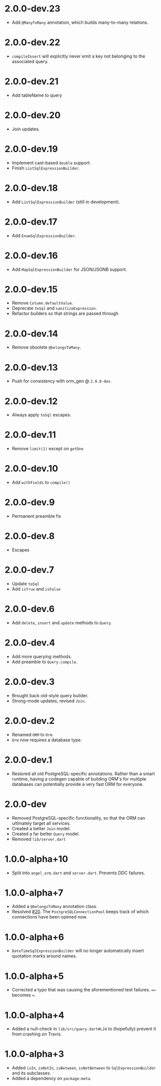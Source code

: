 # 2.0.0-dev.23
* Add `@ManyToMany` annotation, which builds many-to-many relations.

# 2.0.0-dev.22
* `compileInsert` will explicitly never emit a key not belonging to the
associated query.

# 2.0.0-dev.21
* Add tableName to query

# 2.0.0-dev.20
* Join updates.

# 2.0.0-dev.19
* Implement cast-based `double` support.
* Finish `ListSqlExpressionBuilder`.

# 2.0.0-dev.18
* Add `ListSqlExpressionBuilder` (still in development).

# 2.0.0-dev.17
* Add `EnumSqlExpressionBuilder`.

# 2.0.0-dev.16
* Add `MapSqlExpressionBuilder` for JSON/JSONB support.

# 2.0.0-dev.15
* Remove `Column.defaultValue`.
* Deprecate `toSql` and `sanitizeExpression`.
* Refactor builders so that strings are passed through

# 2.0.0-dev.14
* Remove obsolete `@belongsToMany`.

# 2.0.0-dev.13
* Push for consistency with orm_gen @ `2.0.0-dev`.

# 2.0.0-dev.12
* Always apply `toSql` escapes.

# 2.0.0-dev.11
* Remove `limit(1)` except on `getOne`

# 2.0.0-dev.10
* Add `withFields` to `compile()`

# 2.0.0-dev.9
* Permanent preamble fix

# 2.0.0-dev.8
* Escapes

# 2.0.0-dev.7
* Update `toSql`
* Add `isTrue` and `isFalse`

# 2.0.0-dev.6
* Add `delete`, `insert` and `update` methods to `Query`.

# 2.0.0-dev.4
* Add more querying methods.
* Add preamble to `Query.compile`.

# 2.0.0-dev.3
* Brought back old-style query builder.
* Strong-mode updates, revised `Join`.

# 2.0.0-dev.2
* Renamed `ORM` to `Orm`.
* `Orm` now requires a database type.

# 2.0.0-dev.1
* Restored all old PostgreSQL-specific annotations. Rather than a smart runtime,
having a codegen capable of building ORM's for multiple databases can potentially
provide a very fast ORM for everyone.

# 2.0.0-dev
* Removed PostgreSQL-specific functionality, so that the ORM can ultimately
target all services.
* Created a better `Join` model.
* Created a far better `Query` model.
* Removed `lib/server.dart`

# 1.0.0-alpha+10
* Split into `angel_orm.dart` and `server.dart`. Prevents DDC failures.

# 1.0.0-alpha+7
* Added a `@belongsToMany` annotation class.
* Resolved [#20](https://github.com/angel-dart/orm/issues/20). The
`PostgreSQLConnectionPool` keeps track of which connections have been opened now.

# 1.0.0-alpha+6
* `DateTimeSqlExpressionBuilder` will no longer automatically
insert quotation marks around names.

# 1.0.0-alpha+5
* Corrected a typo that was causing the aforementioned test failures.
`==` becomes `=`.

# 1.0.0-alpha+4
* Added a null-check in `lib/src/query.dart#L24` to (hopefully) prevent it from
crashing on Travis.

# 1.0.0-alpha+3
* Added `isIn`, `isNotIn`, `isBetween`, `isNotBetween` to `SqlExpressionBuilder` and its
subclasses.
* Added a dependency on `package:meta`.
